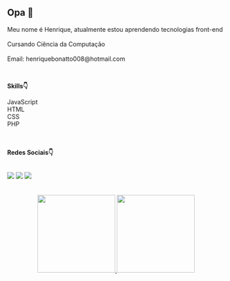    <div>
        <h2>Opa 👋</h2>
         <p>Meu nome é Henrique, atualmente estou aprendendo tecnologias front-end<br><br> Cursando Ciência da Computação <br><br> Email: henriquebonatto008@hotmail.com</p>
    </div><br>

   **Skills👇**
  <div style="display: inline_block">
        JavaScript <br>
        HTML <br>
        CSS <br>
        PHP <br><br><br>
   
**Redes Sociais👇**
 <div> 
        <br><a href="https://www.instagram.com/henrique_natto/" target="_blank"><img src="https://img.shields.io/badge/-Instagram-%23E4405F?style=for-the-badge&logo=instagram&logoColor=white" target="_blank"></a>
        <a href = "henriquebonatto008@hotmail.com"><img src="https://img.shields.io/badge/-Gmail-%23333?style=for-the-badge&logo=gmail&logoColor=white" target="_blank"></a>
        <a href="https://www.linkedin.com/in/henrique-b-918335211/" target="_blank"><img src="https://img.shields.io/badge/-LinkedIn-%230077B5?style=for-the-badge&logo=linkedin&logoColor=white" target="_blank"></a> 
       
  </div><br><br>
    
  <div align="center">
        <a href="https://github.com/rafaballerini">
        <img height="180em" src="https://github-readme-stats.vercel.app/api?username=nattohen&show_icons=true&theme=dark&include_all_commits=true&count_private=true"/>
        <img height="180em" src="https://github-readme-stats.vercel.app/api/top-langs/?username=nattohen&layout=compact&langs_count=7&theme=dark"/>
    </div>
